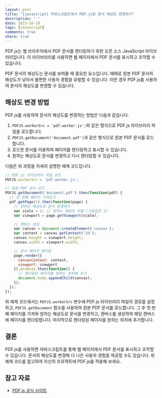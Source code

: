 ```yaml
---
layout: post
title: "[javascript] 자바스크립트에서 PDF.js로 문서 해상도 변경하기"
description: " "
date: 2023-10-19
tags: [javascript]
comments: true
share: true
---
```


PDF.js는 웹 브라우저에서 PDF 문서를 렌더링하기 위한 오픈 소스 JavaScript 라이브러리입니다. 이 라이브러리를 사용하면 웹 페이지에서 PDF 문서를 표시하고 조작할 수 있습니다.

PDF 문서의 해상도는 문서를 보여줄 때 중요한 요소입니다. 때때로 원본 PDF 문서의 해상도가 낮아서 불편한 사용자 경험을 유발할 수 있습니다. 이런 경우 PDF.js를 사용하여 문서의 해상도를 변경할 수 있습니다.

## 해상도 변경 방법
PDF.js를 사용하여 문서의 해상도를 변경하는 방법은 다음과 같습니다.

1. `PDFJS.workerSrc = 'pdf.worker.js';`와 같은 형식으로 PDF.js 라이브러리 파일을 로드합니다.
2. `PDFJS.getDocument('document.pdf')`과 같은 형식으로 원본 PDF 문서를 로드합니다.
3. 로드한 문서를 이용하여 페이지를 렌더링하고 표시할 수 있습니다.
4. 원하는 해상도로 문서를 변경하고 다시 렌더링할 수 있습니다.

다음은 위 과정을 자세히 설명한 예제 코드입니다.

```javascript
// PDF.js 라이브러리 파일 로드
PDFJS.workerSrc = 'pdf.worker.js';

// 원본 PDF 문서 로드
PDFJS.getDocument('document.pdf').then(function(pdf) {
  // 첫 번째 페이지 가져오기
  pdf.getPage(1).then(function(page) {
    // 원하는 해상도로 문서 변경하기
    var scale = 2; // 원하는 해상도 비율 (기본값은 1)
    var viewport = page.getViewport(scale);

    // 캔버스 생성
    var canvas = document.createElement('canvas');
    var context = canvas.getContext('2d');
    canvas.height = viewport.height;
    canvas.width = viewport.width;

    // 문서 페이지 렌더링
    page.render({
      canvasContext: context,
      viewport: viewport
    }).promise.then(function() {
      // 렌더링된 페이지를 원하는 위치에 추가
      document.body.appendChild(canvas);
    });
  });
});
```

위 예제 코드에서는 `PDFJS.workerSrc` 변수에 PDF.js 라이브러리 파일의 경로를 설정하고, `PDFJS.getDocument` 함수를 사용하여 원본 PDF 문서를 로드합니다. 그 후 첫 번째 페이지를 가져와 원하는 해상도로 문서를 변경하고, 캔버스를 생성하여 해당 캔버스에 페이지를 렌더링합니다. 마지막으로 렌더링된 페이지를 원하는 위치에 추가합니다.

## 결론
PDF.js를 사용하면 자바스크립트를 통해 웹 페이지에서 PDF 문서를 표시하고 조작할 수 있습니다. 문서의 해상도를 변경해 더 나은 사용자 경험을 제공할 수도 있습니다. 위 예제 코드를 참고하여 자신의 프로젝트에 PDF.js를 적용해 보세요.

## 참고 자료
- [PDF.js 공식 사이트](https://mozilla.github.io/pdf.js/)